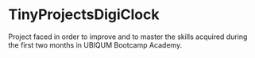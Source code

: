 # TinyProjectsDigiClock
Project faced in order to improve and to master the skills acquired during the first two months in UBIQUM Bootcamp Academy.
